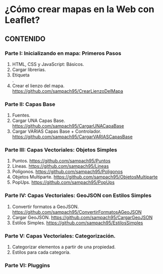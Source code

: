 # ¿Cómo crear mapas en la Web con Leaflet?


## CONTENIDO

### Parte I: Inicializando en mapa: Primeros Pasos
  1. HTML, CSS y JavaScript: Básicos.
  2. Cargar librerías.
  3. Etiqueta <div>.
  4. Crear el lienzo del mapa. https://github.com/sampach95/CrearLienzoDelMapa

### Parte II: Capas Base
  1. Fuentes.
  2. Cargar UNA Capas Base. https://github.com/sampach95/CargarUNACapaBase
  3. Cargar VARIAS Capas Base + Controlador. https://github.com/sampach95/CargarVARIASCapasBase

### Parte III: Capas Vectoriales: Objetos Simples
  1. Puntos. https://github.com/sampach95/Puntos
  2. Líneas. https://github.com/sampach95/Lineas
  3. Polígonos. https://github.com/sampach95/Poligonos
  4. Objetos Multiparte. https://github.com/sampach95/ObjetosMultiparte
  5. PopUps. https://github.com/sampach95/PopUps
 
### Parte IV: Capas Vectoriales: GeoJSON con Estilos Simples
  1. Convertir formatos a GeoJSON. https://github.com/sampach95/ConvertirFormatosAGeoJSON
  2. Cargar GeoJSON.  https://github.com/sampach95/CargarGeoJSON
  3. Estilos Simples. https://github.com/sampach95/EstilosSimples

### Parte V: Capas Vectoriales: Categorización. 
  1. Categorizar elementos a partir de una propiedad. 
  2. Estilos para cada categoría.
 
### Parte VI: Pluggins
  
